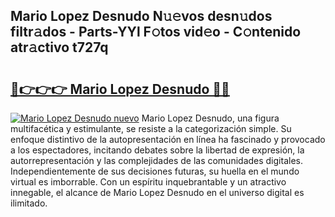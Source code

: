 ## Mario Lopez Desnudo N𝚞𝚎vos desn𝚞dos filtr𝚊dos - Parts-YYl F𝚘tos vid𝚎o - C𝚘ntenido atr𝚊ctivo t727q

# <h2><a href="http://mbbmxgq.tromn.icu/?c=Mario+Lopez+Desnudo">🔗👉👉👉 Mario Lopez Desnudo 🔗🔗</a></h2>

[![Mario Lopez Desnudo nuevo](https://i.imgur.com/pEAQMta.gif)](http://mbbmxgq.tromn.icu/?c=Mario+Lopez+Desnudo)
Mario Lopez Desnudo, una figura multifacética y estimulante, se resiste a la categorización simple. Su enfoque distintivo de la autopresentación en línea ha fascinado y provocado a los espectadores, incitando debates sobre la libertad de expresión, la autorrepresentación y las complejidades de las comunidades digitales. Independientemente de sus decisiones futuras, su huella en el mundo virtual es imborrable. Con un espíritu inquebrantable y un atractivo innegable, el alcance de Mario Lopez Desnudo en el universo digital es ilimitado.
